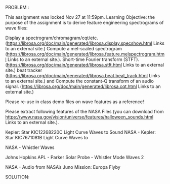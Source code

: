 PROBLEM :

This assignment was locked Nov 27 at 11:59pm.
Learning Objective: the purpose of the assignment is to derive feature engineering spectrograms of wave files:

Display a spectrogram/chromagram/cqt/etc. (https://librosa.org/doc/main/generated/librosa.display.specshow.html Links to an external site.)
Compute a mel-scaled spectrogram (https://librosa.org/doc/main/generated/librosa.feature.melspectrogram.html Links to an external site.).
Short-time Fourier transform (STFT). (https://librosa.org/doc/main/generated/librosa.stft.html Links to an external site.)
beat tracker (https://librosa.org/doc/main/generated/librosa.beat.beat_track.html Links to an external site.)
and Compute the constant-Q transform of an audio signal. (https://librosa.org/doc/main/generated/librosa.cqt.html Links to an external site.)
 

Please re-use in class demo files on wave features as a reference!

 

Please extract following features of the NASA Files (you can download from https://www.nasa.gov/vision/universe/features/halloween_sounds.html Links to an external site.).

Kepler: Star KIC12268220C Light Curve Waves to Sound
NASA - Kepler: Star KIC7671081B Light Curve Waves to

NASA - Whistler Waves

Johns Hopkins APL - Parker Solar Probe - Whistler Mode Waves 2

NASA - Audio from NASA’s Juno Mission: Europa Flyby

 
 
 
 SOLUTION:
 
